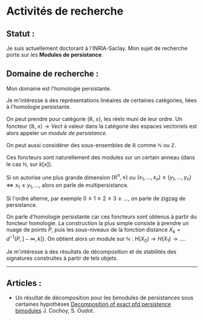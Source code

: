 Activités de recherche
=======================

Statut :
--------

Je suis actuellement doctorant à l'INRIA-Saclay. Mon sujet de recherche porte sur les __Modules de persistance__.

Domaine de recherche :
----------------------

Mon domaine est l'homologie persistante.

Je m'intéresse à des représentations linéaires de certaines catégories, liées à l'homologie persistante.

On peut prendre pour catégorie $(\mathbb{R}, \leq)$, les réels muni de leur ordre. Un foncteur $(\mathbb{R}, \leq) \rightarrow Vect$ à valeur dans la catégorie des espaces vectoriels est alors appeler un _module de persistance_.

On peut aussi considérer des sous-ensembles de $\mathbb{R}$ comme $\mathbb{N}$ ou $\mathbb{Z}$.

Ces foncteurs sont naturellement des modules sur un certain anneau (dans le cas $\mathbb{N}$, sur $k[x]$).

Si on autorise une plus grande dimension $(\mathbb{R}^n, \leq)$ ou $(x_1, \dots, x_n) \leq (y_1, \dots, y_n) \Leftrightarrow x_1 \leq y_1, \dots$, alors on parle de multipersistance.

Si l'ordre alterne, par exemple $0 \leq 1 \geq 2 \leq 3 \geq \dots$, on parle de zigzag de persistance.

On parle d'homologie persistante car ces foncteurs sont obtenus à partir du foncteur homologie.
La construction la plus simple consiste à prendre un nuage de points $P$, puis les sous-niveaux de la fonction distance $X_k = d^{-1}(P, ]-\infty, k])$.
On obtient alors un module sur $\mathbb{N}$ : $H(X_0) \rightarrow H(X_1) \rightarrow \dots$.

Je m'intéresse à des résultats de décomposition et de stabilités des signatures construites à partir de tels objets.

--------------------------------------------------


Articles :
----------

* Un résultat de décomposition pour les bimodules de persistances sous certaines hypothèses [Decomposition of exact pfd persistence bimodules](https://arxiv.org/abs/1605.09726) J. Cochoy, S. Oudot.

